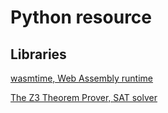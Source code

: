 # Python resource

## Libraries

[wasmtime, Web Assembly runtime](https://github.com/bytecodealliance/wasmtime-py)

[The Z3 Theorem Prover, SAT solver](https://github.com/Z3Prover/z3#python)
